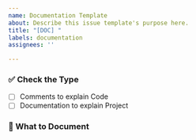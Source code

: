 ```yaml
---
name: Documentation Template
about: Describe this issue template's purpose here.
title: "[DOC] "
labels: documentation
assignees: ''

---
```


### ✅ Check the Type

- [ ] Comments to explain Code
- [ ] Documentation to explain Project

### 📝 What to Document
